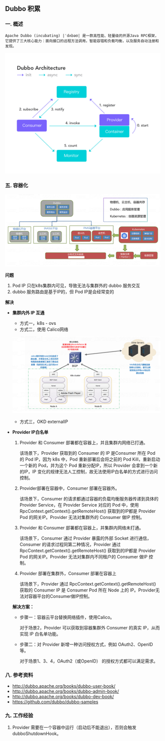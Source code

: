 ## Dubbo 积累

### 一. 概述

	Apache Dubbo (incubating) |ˈdʌbəʊ| 是一款高性能、轻量级的开源Java RPC框架，它提供了三大核心能力：面向接口的远程方法调用，智能容错和负载均衡，以及服务自动注册和发现。

![Architecture](./dubbo/Architecture.png)

### 五. 容器化

![deploy](./dubbo/deploy.png)

**问题**

1. Pod IP 只在k8s集群内可见，导致无法与集群外的 dubbo 服务交互
2. dubbo 服务路由是基于IP的，但 Pod IP是会经常变的

**解决**

- **集群内外 IP 互通**
  - 方式一，k8s - ovs
  - 方式二，使用 Calico网络

  ![Calico](./dubbo/Calico.png)

  - 方式三，OKD externalIP

- **Provider IP白名单**

  1. Provider 和 Consumer 部署都在容器上，并且集群内网络已打通。

     该场景下，Provider 获取到的 Consumer 的 IP 是Consumer 所在 Pod 的 Pod IP，因为 k8s 中，Pod 重新部署后会将之前的 Pod Kill，重新启动一个新的 Pod，并为这个 Pod 重新分配IP，所以 Provider 会拿到一个新的IP，IP 变化的规律无法人工控制，故无法使用IP白名单的方式进行访问控制。

  2. Provider部署在容器中，Consumer 部署在容器外。

     该场景下，Consumer 的请求都通过容器的负载均衡服务器传递到具体的 Provider Service，在 Provider Service 对应的 Pod 中，使用 RpcContext.getContext().getRemoteHost() 获取到的IP都是 Provider Pod 的网关IP。Provider 无法对集群外的 Consumer 做IP 控制。

  3. Provider 和 Consumer 部署都在容器上，并集群内网络未打通。

     该场景下，Consumer 通过 Provider 暴露的外部 Socket 进行通信，Consumer 的请求过程同第二种情况，Provider 通过 RpcContext.getContext().getRemoteHost() 获取到的IP都是 Provider Pod 的网关IP。Provider 无法对集群内不同租户的 Consumer 做IP 控制。

  4. Provider 部署在集群外，Consumer 部署在容器上

     该场景下，Provider 通过 RpcContext.getContext().getRemoteHost() 获取的 Consumer IP 是 Consumer Pod 所在 Node 上的 IP。Provider无法对容器平台的Consumer做IP控制。

  **解决方案：**

  - 步骤一：容器云平台替换网络插件，使用Calico。

    对于场景2，Provider 可以获取到容器集群外 Consumer 的真实 IP，从而实现 IP 白名单功能。

  - 步骤二：对 Provider 新增一种访问授权方式，例如 OAuth2、OpenID等。

    对于场景1、3、4，OAuth2（或OpenID） 的授权方式都可以满足需求。

### 八. 参考资料

- http://dubbo.apache.org/books/dubbo-user-book/
- http://dubbo.apache.org/books/dubbo-admin-book/
- http://dubbo.apache.org/books/dubbo-dev-book/
- https://github.com/dubbo/dubbo-samples

### 九. 工作经验

1. Provider 需要在一个容器中运行（启动后不能退出），否则会触发 dubboShutdownHook。

